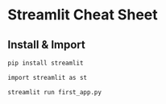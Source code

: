# Streamlit Cheat Sheet

## Install & Import

```bash
pip install streamlit
```
```bash
import streamlit as st
```

```bash
streamlit run first_app.py
```
